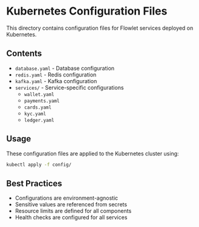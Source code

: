 # Kubernetes Configuration Files

This directory contains configuration files for Flowlet services deployed on Kubernetes.

## Contents

- `database.yaml` - Database configuration
- `redis.yaml` - Redis configuration
- `kafka.yaml` - Kafka configuration
- `services/` - Service-specific configurations
  - `wallet.yaml`
  - `payments.yaml`
  - `cards.yaml`
  - `kyc.yaml`
  - `ledger.yaml`

## Usage

These configuration files are applied to the Kubernetes cluster using:

```bash
kubectl apply -f config/
```

## Best Practices

- Configurations are environment-agnostic
- Sensitive values are referenced from secrets
- Resource limits are defined for all components
- Health checks are configured for all services
